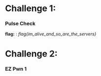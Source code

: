 # Challenge 1:

### Pulse Check

**flag:** : *flag{im_alive_and_so_are_the_servers}*

# Challenge 2:

### EZ Pwn 1


